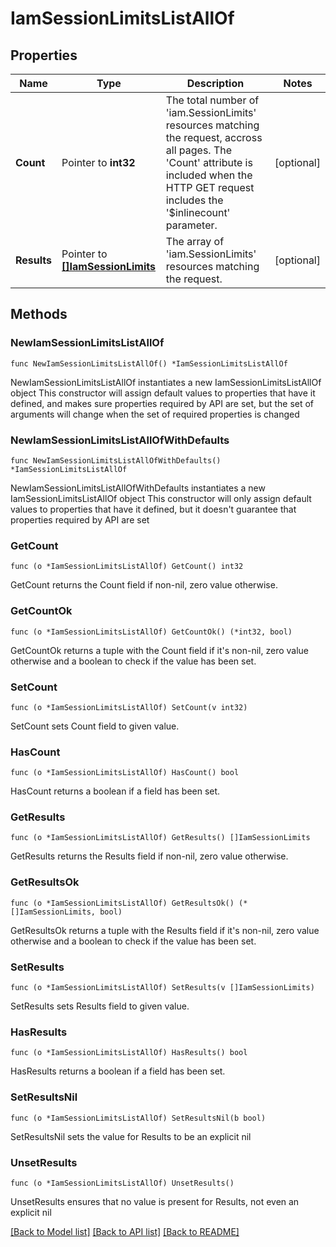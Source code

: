 # IamSessionLimitsListAllOf

## Properties

Name | Type | Description | Notes
------------ | ------------- | ------------- | -------------
**Count** | Pointer to **int32** | The total number of &#39;iam.SessionLimits&#39; resources matching the request, accross all pages. The &#39;Count&#39; attribute is included when the HTTP GET request includes the &#39;$inlinecount&#39; parameter. | [optional] 
**Results** | Pointer to [**[]IamSessionLimits**](IamSessionLimits.md) | The array of &#39;iam.SessionLimits&#39; resources matching the request. | [optional] 

## Methods

### NewIamSessionLimitsListAllOf

`func NewIamSessionLimitsListAllOf() *IamSessionLimitsListAllOf`

NewIamSessionLimitsListAllOf instantiates a new IamSessionLimitsListAllOf object
This constructor will assign default values to properties that have it defined,
and makes sure properties required by API are set, but the set of arguments
will change when the set of required properties is changed

### NewIamSessionLimitsListAllOfWithDefaults

`func NewIamSessionLimitsListAllOfWithDefaults() *IamSessionLimitsListAllOf`

NewIamSessionLimitsListAllOfWithDefaults instantiates a new IamSessionLimitsListAllOf object
This constructor will only assign default values to properties that have it defined,
but it doesn't guarantee that properties required by API are set

### GetCount

`func (o *IamSessionLimitsListAllOf) GetCount() int32`

GetCount returns the Count field if non-nil, zero value otherwise.

### GetCountOk

`func (o *IamSessionLimitsListAllOf) GetCountOk() (*int32, bool)`

GetCountOk returns a tuple with the Count field if it's non-nil, zero value otherwise
and a boolean to check if the value has been set.

### SetCount

`func (o *IamSessionLimitsListAllOf) SetCount(v int32)`

SetCount sets Count field to given value.

### HasCount

`func (o *IamSessionLimitsListAllOf) HasCount() bool`

HasCount returns a boolean if a field has been set.

### GetResults

`func (o *IamSessionLimitsListAllOf) GetResults() []IamSessionLimits`

GetResults returns the Results field if non-nil, zero value otherwise.

### GetResultsOk

`func (o *IamSessionLimitsListAllOf) GetResultsOk() (*[]IamSessionLimits, bool)`

GetResultsOk returns a tuple with the Results field if it's non-nil, zero value otherwise
and a boolean to check if the value has been set.

### SetResults

`func (o *IamSessionLimitsListAllOf) SetResults(v []IamSessionLimits)`

SetResults sets Results field to given value.

### HasResults

`func (o *IamSessionLimitsListAllOf) HasResults() bool`

HasResults returns a boolean if a field has been set.

### SetResultsNil

`func (o *IamSessionLimitsListAllOf) SetResultsNil(b bool)`

 SetResultsNil sets the value for Results to be an explicit nil

### UnsetResults
`func (o *IamSessionLimitsListAllOf) UnsetResults()`

UnsetResults ensures that no value is present for Results, not even an explicit nil

[[Back to Model list]](../README.md#documentation-for-models) [[Back to API list]](../README.md#documentation-for-api-endpoints) [[Back to README]](../README.md)


